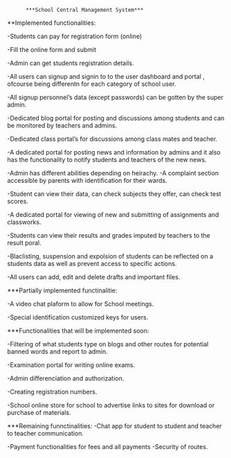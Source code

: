           ***School Central Management System***

\*\*Implemented functionalities:

-Students can pay for registration form (online)

-Fill the online form and submit

-Admin can get students registration details.

-All users can signup and signin to to the user dashboard and portal , ofcourse being differentn for each category of school user.

-All signup personnel’s data (except passwords) can be gotten by the super admin.

-Dedicated blog portal for posting and discussions among students and can be monitored by teachers and admins.

-Dedicated class portal’s for discussions among class mates and teacher.

-A dedicated portal for posting news and information by admins and it also has the functionality to notify students and teachers of the new news.

-Admin has different abilities depending on heirachy.
-A complaint section accessible by parents with identification for their wards.

-Student can view their data, can check subjects they offer, can check test scores.

-A dedicated portal for viewing of new and submitting of assignments and classworks.

-Students can view their results and grades imputed by teachers to the result poral.

-Blaclisting, suspension and expolsion of students can be reflected on a students data as well as prevent access to specific actions.

-All users can add, edit and delete drafts and important files.

\*\*\*Partially implemented functinalitie:

-A video chat plaform to allow for School meetings.

-Special identification customized keys for users.

\*\*\*Functionalities that will be implemented soon:

-Filtering of what students type on blogs and other routes for potential banned words and report to admin.

-Examination portal for writing online exams.

-Admin differenciation and authorization.

-Creating registration numbers.

-School online store for school to advertise links to sites for download or purchase of materials.

\*\*\*Remaining funnctinalities:
-Chat app for student to student and teacher to teacher communication.

-Payment functionalities for fees and all payments
-Security of routes.

